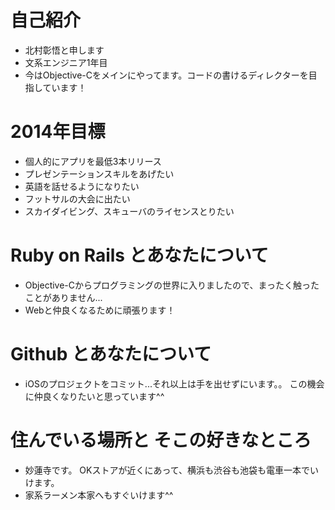 # 自己紹介
+ 北村彰悟と申します
+ 文系エンジニア1年目 
+ 今はObjective-Cをメインにやってます。コードの書けるディレクターを目指しています！

# 2014年目標
+ 個人的にアプリを最低3本リリース
+ プレゼンテーションスキルをあげたい
+ 英語を話せるようになりたい
+ フットサルの大会に出たい
+ スカイダイビング、スキューバのライセンスとりたい

# Ruby on Rails とあなたについて
+ Objective-Cからプログラミングの世界に入りましたので、まったく触ったことがありません...
+ Webと仲良くなるために頑張ります！

# Github とあなたについて
+ iOSのプロジェクトをコミット...それ以上は手を出せずにいます。。
この機会に仲良くなりたいと思っています^^

# 住んでいる場所と そこの好きなところ
+ 妙蓮寺です。
OKストアが近くにあって、横浜も渋谷も池袋も電車一本でいけます。
+ 家系ラーメン本家へもすぐいけます^^